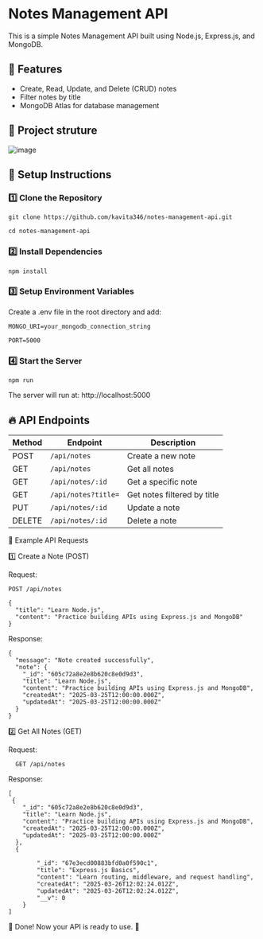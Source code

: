 # Notes Management API

This is a simple Notes Management API built using Node.js, Express.js, and MongoDB.

## 📌 Features
- Create, Read, Update, and Delete (CRUD) notes
- Filter notes by title
- MongoDB Atlas for database management

## 🚀 Project struture
![image](https://github.com/user-attachments/assets/195c44f9-4c80-4cf7-9bcf-f8e84e8d9952)


## 🚀 Setup Instructions

### 1️⃣ Clone the Repository
```
git clone https://github.com/kavita346/notes-management-api.git
```
```
cd notes-management-api
```
### 2️⃣ Install Dependencies
```
npm install
```
### 3️⃣ Setup Environment Variables
Create a .env file in the root directory and add:
```
MONGO_URI=your_mongodb_connection_string

PORT=5000
```

### 4️⃣ Start the Server
```
npm run 
```
The server will run at: http://localhost:5000

## 🔥 API Endpoints

| Method | Endpoint            | Description                       |
|--------|---------------------|-----------------------------------|
| POST   | `/api/notes`        | Create a new note                 |
| GET    | `/api/notes`        | Get all notes                     |
| GET    | `/api/notes/:id`    | Get a specific note               |
| GET    | `/api/notes?title=` | Get notes filtered by title       |
| PUT    | `/api/notes/:id`    | Update a note                     |
| DELETE | `/api/notes/:id`    | Delete a note                     |

📌 Example API Requests

1️⃣ Create a Note (POST)

Request:
   
   ```
   POST /api/notes
   ```
```
{
  "title": "Learn Node.js",
  "content": "Practice building APIs using Express.js and MongoDB"
}
```

Response:
```
{
  "message": "Note created successfully",
  "note": {
    "_id": "605c72a8e2e8b620c8e0d9d3",
    "title": "Learn Node.js",
    "content": "Practice building APIs using Express.js and MongoDB",
    "createdAt": "2025-03-25T12:00:00.000Z",
    "updatedAt": "2025-03-25T12:00:00.000Z"
  }
}
```

2️⃣ Get All Notes (GET)

Request:

```
  GET /api/notes
```
Response:
```
[  
 {
    "_id": "605c72a8e2e8b620c8e0d9d3",
    "title": "Learn Node.js",
    "content": "Practice building APIs using Express.js and MongoDB",
    "createdAt": "2025-03-25T12:00:00.000Z",
    "updatedAt": "2025-03-25T12:00:00.000Z"
  },
  {

        "_id": "67e3ecd00883bfd0a0f590c1",
        "title": "Express.js Basics",
        "content": "Learn routing, middleware, and request handling",
        "createdAt": "2025-03-26T12:02:24.012Z",
        "updatedAt": "2025-03-26T12:02:24.012Z",
        "__v": 0
    }
]
```
🎯 Done! Now your API is ready to use. 🚀




